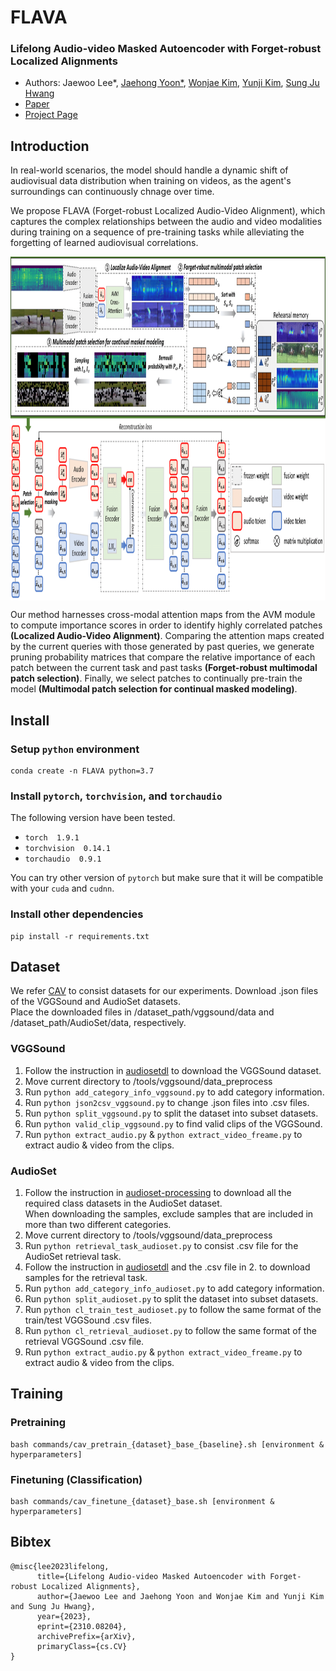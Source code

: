 # FLAVA

### **Lifelong Audio-video Masked Autoencoder with Forget-robust Localized Alignments**  
* Authors: Jaewoo Lee*, [Jaehong Yoon*](https://jaehong31.github.io/), [Wonjae Kim](https://wonjae.kim/), [Yunji Kim](https://github.com/YunjiKim), [Sung Ju Hwang](http://www.sungjuhwang.com/)
* [Paper](https://arxiv.org/abs/2310.08204)
* [Project Page](https://g-jwlee.github.io/FLAVA/)

## Introduction

In real-world scenarios, the model should handle a dynamic shift of audiovisual data distribution when training on videos, as the agent's surroundings can continuously chnage over time.

We propose FLAVA (Forget-robust Localized Audio-Video Alignment), which captures the complex relationships between the audio and video modalities during training on a sequence of pre-training tasks while alleviating the forgetting of learned audiovisual correlations.

<img src="assets/concept_figure.png" style="display: block; margin: 0 auto; height:550px;"/>
<p>
Our method harnesses cross-modal attention maps from the AVM module to compute importance scores in order to identify highly correlated patches <b>(Localized Audio-Video Alignment)</b>.
              Comparing the attention maps created by the current queries with those generated by past queries, we generate pruning probability matrices that compare the relative importance of
              each patch between the current task and past tasks <b>(Forget-robust multimodal patch selection)</b>. Finally, we select patches to continually pre-train the model <b>(Multimodal patch selection for continual masked modeling)</b>.
</p>

## Install
### Setup `python` environment
```
conda create -n FLAVA python=3.7
```

### Install `pytorch`, `torchvision`, and `torchaudio`
The following version have been tested.  
* `torch  1.9.1`
* `torchvision  0.14.1` 
* `torchaudio  0.9.1`  

You can try other version of `pytorch` but make sure that it will be compatible with your `cuda` and `cudnn`.  

### Install other dependencies
```
pip install -r requirements.txt
```

## Dataset
We refer [CAV](https://github.com/YuanGongND/cav-mae) to consist datasets for our experiments. Download .json files of the VGGSound and AudioSet datasets.<br>
Place the downloaded files in /dataset_path/vggsound/data and /dataset_path/AudioSet/data, respectively.

### VGGSound

1. Follow the instruction in [audiosetdl](https://github.com/speedyseal/audiosetdl) to download the VGGSound dataset.
2. Move current directory to /tools/vggsound/data_preprocess
3. Run ```python add_category_info_vggsound.py``` to add category information.
4. Run ```python json2csv_vggsound.py``` to change .json files into .csv files.
5. Run ```python split_vggsound.py``` to split the dataset into subset datasets.
6. Run ```python valid_clip_vggsound.py``` to find valid clips of the VGGSound.
7. Run ```python extract_audio.py``` & ```python extract_video_freame.py``` to extract audio & video from the clips.

### AudioSet

1. Follow the instruction in [audioset-processing](https://github.com/aoifemcdonagh/audioset-processing) to download all the required class datasets in the AudioSet dataset.<br>
   When downloading the samples, exclude samples that are included in more than two different categories.
2. Move current directory to /tools/vggsound/data_preprocess
3. Run ```python retrieval_task_audioset.py``` to consist .csv file for the AudioSet retrieval task.
3. Follow the instruction in [audiosetdl](https://github.com/speedyseal/audiosetdl) and the .csv file in 2. to download samples for the retrieval task.
4. Run ```python add_category_info_audioset.py``` to add category information.
5. Run ```python split_audioset.py``` to split the dataset into subset datasets.
6. Run ```python cl_train_test_audioset.py``` to follow the same format of the train/test VGGSound .csv files.
7. Run ```python cl_retrieval_audioset.py``` to follow the same format of the retrieval VGGSound .csv file.
8. Run ```python extract_audio.py``` & ```python extract_video_freame.py``` to extract audio & video from the clips.

## Training

### Pretraining
```
bash commands/cav_pretrain_{dataset}_base_{baseline}.sh [environment & hyperparameters]
```

### Finetuning (Classification)

```
bash commands/cav_finetune_{dataset}_base.sh [environment & hyperparameters]
```

## Bibtex
```
@misc{lee2023lifelong,
      title={Lifelong Audio-video Masked Autoencoder with Forget-robust Localized Alignments},
      author={Jaewoo Lee and Jaehong Yoon and Wonjae Kim and Yunji Kim and Sung Ju Hwang},
      year={2023},
      eprint={2310.08204},
      archivePrefix={arXiv},
      primaryClass={cs.CV}
}
```
